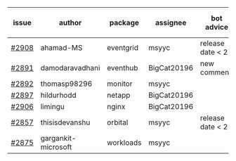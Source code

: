 | issue | author | package | assignee | bot advice | created date of issue | target release date | date from target |
| ------ | ------ | ------ | ------ | ------ | ------ | ------ | :-----: |
| [#2908](https://github.com/Azure/sdk-release-request/issues/2908) | ahamad-MS | eventgrid | msyyc |   release date < 2 ! <br> | 06-13 | 06-15 | 1 |
| [#2891](https://github.com/Azure/sdk-release-request/issues/2891) | damodaravadhani | eventhub | BigCat20196 | new comment.  <br> | 06-06 | 06-20 |   |
| [#2892](https://github.com/Azure/sdk-release-request/issues/2892) | thomasp98296 | monitor | msyyc |   | 06-06 | 06-20 |   |
| [#2897](https://github.com/Azure/sdk-release-request/issues/2897) | hildurhodd | netapp | BigCat20196 |   | 06-07 | 06-21 |   |
| [#2906](https://github.com/Azure/sdk-release-request/issues/2906) | limingu | nginx | BigCat20196 |   | 06-09 | 06-23 |   |
| [#2857](https://github.com/Azure/sdk-release-request/issues/2857) | thisisdevanshu | orbital | msyyc |   release date < 2 ! <br> | 05-31 | 06-14 | 0 |
| [#2875](https://github.com/Azure/sdk-release-request/issues/2875) | gargankit-microsoft | workloads | msyyc |   | 06-03 | 06-30 |   |
